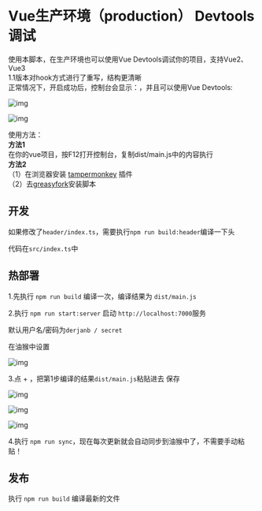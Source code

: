 # Vue生产环境（production） Devtools 调试 

使用本脚本，在生产环境也可以使用Vue Devtools调试你的项目，支持Vue2、Vue3  
1.1版本对hook方式进行了重写，结构更清晰  
正常情况下，开启成功后，控制台会显示：，并且可以使用Vue Devtools:

![img](https://gitee.com/ironV/vue-devtools-production/raw/master/.github/img_6.png)

![img](https://gitee.com/ironV/vue-devtools-production/raw/master/.github/img_7.png)


使用方法：    
**方法1**  
在你的vue项目，按F12打开控制台，复制dist/main.js中的内容执行  
**方法2**  
（1）在浏览器安装 [tampermonkey](https://www.tampermonkey.net/) 插件  
（2）去[greasyfork](https://greasyfork.org/zh-CN/scripts/443634-vue%E7%94%9F%E4%BA%A7%E7%8E%AF%E5%A2%83-production-devtools-%E8%B0%83%E8%AF%95)安装脚本  

## 开发

如果修改了`header/index.ts`，需要执行`npm run build:header`编译一下头

代码在`src/index.ts`中

## 热部署

1.先执行 `npm run build` 编译一次，编译结果为 `dist/main.js`

2.执行 `npm run start:server` 启动 `http://localhost:7000`服务

默认用户名/密码为`derjanb / secret`

在油猴中设置

![img](https://gitee.com/ironV/vue-devtools-production/raw/master/.github/img_4.png)


3.点 + ，把第1步编译的结果`dist/main.js`粘贴进去 保存

![img](https://gitee.com/ironV/vue-devtools-production/raw/master/.github/img_5.png)

![img](https://gitee.com/ironV/vue-devtools-production/raw/master/.github/img_2.png)

![img](https://gitee.com/ironV/vue-devtools-production/raw/master/.github/img_3.png)

4.执行 `npm run sync`，现在每次更新就会自动同步到油猴中了，不需要手动粘贴！

## 发布

执行 `npm run build` 编译最新的文件
